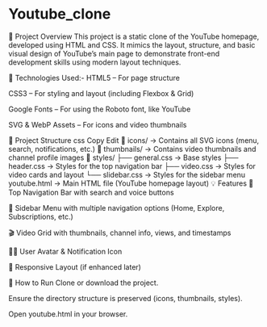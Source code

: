# Youtube_clone
📌 Project Overview
This project is a static clone of the YouTube homepage, developed using HTML and CSS. It mimics the layout, structure, and basic visual design of YouTube’s main page to demonstrate front-end development skills using modern layout techniques.

🧰 Technologies Used:-
HTML5 – For page structure

CSS3 – For styling and layout (including Flexbox & Grid)

Google Fonts – For using the Roboto font, like YouTube

SVG & WebP Assets – For icons and video thumbnails

📁 Project Structure
css
Copy
Edit
📂 icons/                    → Contains all SVG icons (menu, search, notifications, etc.)
📂 thumbnails/               → Contains video thumbnails and channel profile images
📂 styles/
   ├── general.css           → Base styles
   ├── header.css            → Styles for the top navigation bar
   ├── video.css             → Styles for video cards and layout
   └── slidebar.css          → Styles for the sidebar menu
youtube.html                 → Main HTML file (YouTube homepage layout)
💡 Features
🔎 Top Navigation Bar with search and voice buttons

📂 Sidebar Menu with multiple navigation options (Home, Explore, Subscriptions, etc.)

🎬 Video Grid with thumbnails, channel info, views, and timestamps

🧑‍💼 User Avatar & Notification Icon

📱 Responsive Layout (if enhanced later)

🚀 How to Run
Clone or download the project.

Ensure the directory structure is preserved (icons, thumbnails, styles).

Open youtube.html in your browser.
